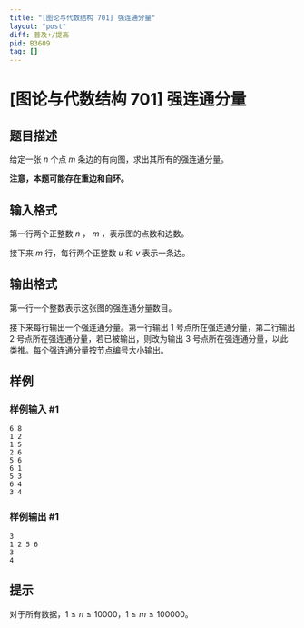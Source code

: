 ```yaml
---
title: "[图论与代数结构 701] 强连通分量"
layout: "post"
diff: 普及+/提高
pid: B3609
tag: []
---
```

# [图论与代数结构 701] 强连通分量
## 题目描述

给定一张 $n$ 个点 $m$ 条边的有向图，求出其所有的强连通分量。

**注意，本题可能存在重边和自环。**
## 输入格式

第一行两个正整数 $n$ ， $m$ ，表示图的点数和边数。

接下来 $m$ 行，每行两个正整数 $u$ 和 $v$ 表示一条边。
## 输出格式

第一行一个整数表示这张图的强连通分量数目。

接下来每行输出一个强连通分量。第一行输出 1 号点所在强连通分量，第二行输出 2 号点所在强连通分量，若已被输出，则改为输出 3 号点所在强连通分量，以此类推。每个强连通分量按节点编号大小输出。

## 样例

### 样例输入 #1
```
6 8
1 2
1 5
2 6
5 6
6 1
5 3
6 4
3 4

```
### 样例输出 #1
```
3
1 2 5 6
3
4

```
## 提示

对于所有数据，$1 \le n \le 10000$，$1 \le m \le 100000$。

